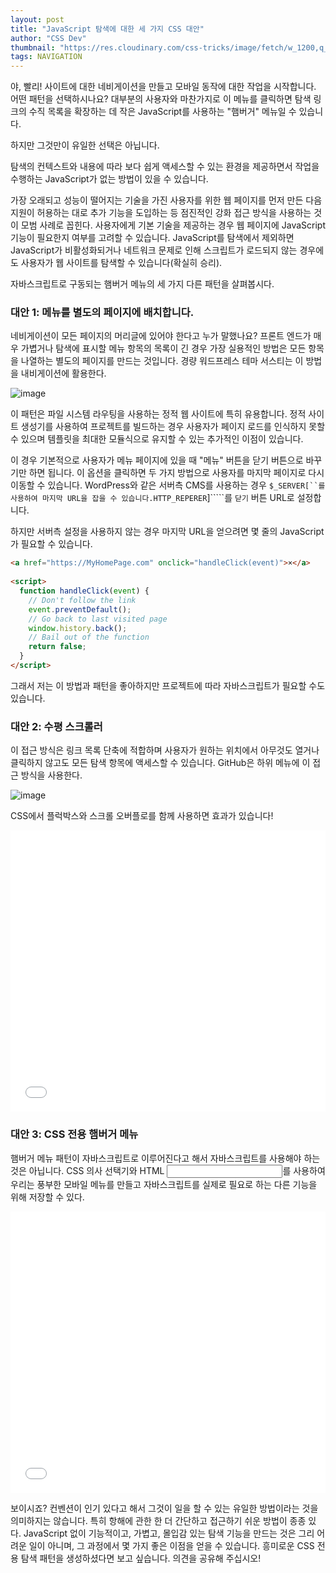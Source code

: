 ```yaml
---
layout: post
title: "JavaScript 탐색에 대한 세 가지 CSS 대안"
author: "CSS Dev"
thumbnail: "https://res.cloudinary.com/css-tricks/image/fetch/w_1200,q_auto,f_auto/https://css-tricks.com/wp-content/uploads/2020/01/hamburger-menu.png"
tags: NAVIGATION
---
```



야, 빨리! 사이트에 대한 네비게이션을 만들고 모바일 동작에 대한 작업을 시작합니다. 어떤 패턴을 선택하시나요? 대부분의 사용자와 마찬가지로 이 메뉴를 클릭하면 탐색 링크의 수직 목록을 확장하는 데 작은 JavaScript를 사용하는 "햄버거" 메뉴일 수 있습니다.

하지만 그것만이 유일한 선택은 아닙니다.

탐색의 컨텍스트와 내용에 따라 보다 쉽게 액세스할 수 있는 환경을 제공하면서 작업을 수행하는 JavaScript가 없는 방법이 있을 수 있습니다.

가장 오래되고 성능이 떨어지는 기술을 가진 사용자를 위한 웹 페이지를 먼저 만든 다음 지원이 허용하는 대로 추가 기능을 도입하는 등 점진적인 강화 접근 방식을 사용하는 것이 모범 사례로 꼽힌다. 사용자에게 기본 기술을 제공하는 경우 웹 페이지에 JavaScript 기능이 필요한지 여부를 고려할 수 있습니다. JavaScript를 탐색에서 제외하면 JavaScript가 비활성화되거나 네트워크 문제로 인해 스크립트가 로드되지 않는 경우에도 사용자가 웹 사이트를 탐색할 수 있습니다(확실히 승리).

자바스크립트로 구동되는 햄버거 메뉴의 세 가지 다른 패턴을 살펴봅시다.

### 대안 1: 메뉴를 별도의 페이지에 배치합니다.

네비게이션이 모든 페이지의 머리글에 있어야 한다고 누가 말했나요? 프론트 엔드가 매우 가볍거나 탐색에 표시할 메뉴 항목의 목록이 긴 경우 가장 실용적인 방법은 모든 항목을 나열하는 별도의 페이지를 만드는 것입니다. 경량 워드프레스 테마 서스티는 이 방법을 내비게이션에 활용한다.

![image](https://i1.wp.com/css-tricks.com/wp-content/uploads/2020/07/RQyb4Pwc.gif?resize=480%2C360&ssl=1)

이 패턴은 파일 시스템 라우팅을 사용하는 정적 웹 사이트에 특히 유용합니다. 정적 사이트 생성기를 사용하여 프로젝트를 빌드하는 경우 사용자가 페이지 로드를 인식하지 못할 수 있으며 템플릿을 최대한 모듈식으로 유지할 수 있는 추가적인 이점이 있습니다.

이 경우 기본적으로 사용자가 메뉴 페이지에 있을 때 "메뉴" 버튼을 닫기 버튼으로 바꾸기만 하면 됩니다. 이 옵션을 클릭하면 두 가지 방법으로 사용자를 마지막 페이지로 다시 이동할 수 있습니다. WordPress와 같은 서버측 CMS를 사용하는 경우 `$_SERVER[``를 사용하여 마지막 URL을 잡을 수 있습니다.HTTP_REPERER`]`````를 `닫기` 버튼 URL로 설정합니다.

하지만 서버측 설정을 사용하지 않는 경우 마지막 URL을 얻으려면 몇 줄의 JavaScript가 필요할 수 있습니다.

```html
<a href="https://MyHomePage.com" onclick="handleClick(event)">×</a>
 
<script>
  function handleClick(event) {
    // Don't follow the link
    event.preventDefault();
    // Go back to last visited page  
    window.history.back(); 
    // Bail out of the function
    return false;
  }
</script>
```

그래서 저는 이 방법과 패턴을 좋아하지만 프로젝트에 따라 자바스크립트가 필요할 수도 있습니다.

### 대안 2: 수평 스크롤러

이 접근 방식은 링크 목록 단축에 적합하며 사용자가 원하는 위치에서 아무것도 열거나 클릭하지 않고도 모든 탐색 항목에 액세스할 수 있습니다. GitHub은 하위 메뉴에 이 접근 방식을 사용한다.

![image](https://i1.wp.com/css-tricks.com/wp-content/uploads/2020/07/NrorDMN4.gif?resize=381%2C500&ssl=1)

CSS에서 플럭박스와 스크롤 오버플로를 함께 사용하면 효과가 있습니다!

<div class="wp-block-cp-codepen-gutenberg-embed-block cp_embed_wrapper resizable" style="height: 450px;"><iframe id="cp_embed_oNjdwwY" src="//codepen.io/anon/embed/oNjdwwY?height=450&amp;theme-id=1&amp;slug-hash=oNjdwwY&amp;default-tab=css,result" height="450" scrolling="no" frameborder="0" allowfullscreen="" allowpaymentrequest="" name="CodePen Embed oNjdwwY" title="CodePen Embed oNjdwwY" class="cp_embed_iframe" style="width: 100%; overflow: hidden; height: 100%;">CodePen Embed Fallback</iframe><div class="win-size-grip" style="touch-action: none;"></div></div>

### 대안 3: CSS 전용 햄버거 메뉴

햄버거 메뉴 패턴이 자바스크립트로 이루어진다고 해서 자바스크립트를 사용해야 하는 것은 아닙니다. CSS 의사 선택기와 HTML <input>를 사용하여 우리는 풍부한 모바일 메뉴를 만들고 자바스크립트를 실제로 필요로 하는 다른 기능을 위해 저장할 수 있다.

<div class="wp-block-cp-codepen-gutenberg-embed-block cp_embed_wrapper resizable" style="height: 450px;"><iframe id="cp_embed_ExVLWOQ" src="//codepen.io/anon/embed/ExVLWOQ?height=450&amp;theme-id=1&amp;slug-hash=ExVLWOQ&amp;default-tab=result" height="450" scrolling="no" frameborder="0" allowfullscreen="" allowpaymentrequest="" name="CodePen Embed ExVLWOQ" title="CodePen Embed ExVLWOQ" class="cp_embed_iframe" style="width: 100%; overflow: hidden; height: 100%;">CodePen Embed Fallback</iframe><div class="win-size-grip" style="touch-action: none;"></div></div>

보이시죠? 컨벤션이 인기 있다고 해서 그것이 일을 할 수 있는 유일한 방법이라는 것을 의미하지는 않습니다. 특히 항해에 관한 한 더 간단하고 접근하기 쉬운 방법이 종종 있다. JavaScript 없이 기능적이고, 가볍고, 몰입감 있는 탐색 기능을 만드는 것은 그리 어려운 일이 아니며, 그 과정에서 몇 가지 좋은 이점을 얻을 수 있습니다. 흥미로운 CSS 전용 탐색 패턴을 생성하셨다면 보고 싶습니다. 의견을 공유해 주십시오!